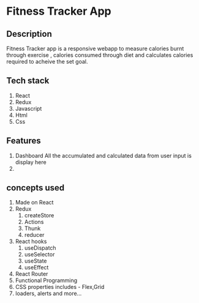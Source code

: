 # Fitness Tracker App

## Description
Fitness Tracker app is a responsive webapp to measure calories burnt through exercise , calories consumed through diet and calculates calories required to acheive the set goal.

## Tech stack
1. React
2. Redux
3. Javascript
4. Html
5. Css

## Features
1. Dashboard
    All the accumulated and calculated data from user input is display here
2.   
## concepts used
1. Made on React
2. Redux
    1. createStore
    2. Actions
    3. Thunk
    4. reducer
4. React hooks 
    1. useDispatch
    2. useSelector
    3. useState
    4. useEffect
3. React Router
5. Functional Programming
6. CSS properties includes - Flex,Grid
7. loaders, alerts and more...
   
